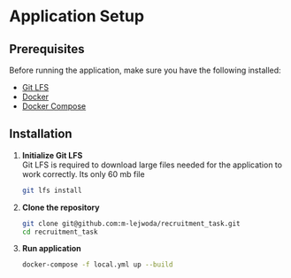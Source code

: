 # Application Setup

## Prerequisites

Before running the application, make sure you have the following installed:

- [Git LFS](https://git-lfs.com/)  
- [Docker](https://docs.docker.com/get-docker/)  
- [Docker Compose](https://docs.docker.com/compose/install/)  

## Installation

1. **Initialize Git LFS**  
   Git LFS is required to download large files needed for the application to work correctly. Its only 60 mb file
   ```bash
   git lfs install
   
2. **Clone the repository**
   ```bash
   git clone git@github.com:m-lejwoda/recruitment_task.git
   cd recruitment_task
3. **Run application**
    ```bash
    docker-compose -f local.yml up --build
